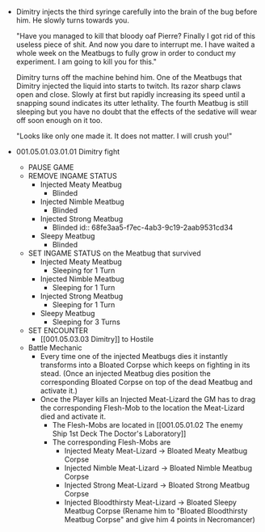 - Dimitry injects the third syringe carefully into the brain of the bug before him. He slowly turns towards you.
  
  "Have you managed to kill that bloody oaf Pierre? Finally I got rid of this useless piece of shit. And now you dare to interrupt me. I have waited a whole week on the Meatbugs to fully grow in order to conduct my experiment. I am going to kill you for this."
  
  Dimitry turns off the machine behind him. One of the Meatbugs that Dimitry injected the liquid into starts to twitch. Its razor sharp claws open and close. Slowly at first but rapidly increasing its speed until a snapping sound indicates its utter lethality. The fourth Meatbug is still sleeping but you have no doubt that the effects of the sedative will wear off soon enough on it too.
  
  "Looks like only one made it. It does not matter. I will crush you!"
- 001.05.01.03.01.01 Dimitry fight
	- PAUSE GAME
	- REMOVE INGAME STATUS
		- Injected Meaty Meatbug
			- Blinded
		- Injected Nimble Meatbug
			- Blinded
		- Injected Strong Meatbug
			- Blinded
			  id:: 68fe3aa5-f7ec-4ab3-9c19-2aab9531cd34
		- Sleepy Meatbug
			- Blinded
	- SET INGAME STATUS on the Meatbug that survived
		- Injected Meaty Meatbug
			- Sleeping for 1 Turn
		- Injected Nimble Meatbug
			- Sleeping for 1 Turn
		- Injected Strong Meatbug
			- Sleeping for 1 Turn
		- Sleepy Meatbug
			- Sleeping for 3 Turns
	- SET ENCOUNTER
		- [[001.05.03.03 Dimitry]] to Hostile
	- Battle Mechanic
		- Every time one of the injected Meatbugs dies it instantly transforms into a Bloated Corpse which keeps on fighting in its stead. (Once an injected Meatbug dies position the corresponding Bloated Corpse on top of the dead Meatbug and activate it.)
		- Once the Player kills an Injected Meat-Lizard the GM has to drag the corresponding Flesh-Mob to the location the Meat-Lizard died and activate it.
			- The Flesh-Mobs are located in [[001.05.01.02 The enemy Ship 1st Deck The Doctor's Laboratory]]
			- The corresponding Flesh-Mobs are
				- Injected Meaty Meat-Lizard -> Bloated Meaty Meatbug Corpse
				- Injected Nimble Meat-Lizard -> Bloated Nimble Meatbug Corpse
				- Injected Strong Meat-Lizard -> Bloated Strong Meatbug Corpse
				- Injected Bloodthirsty Meat-Lizard -> Bloated Sleepy Meatbug Corpse (Rename him to "Bloated Bloodthirsty Meatbug Corpse" and give him 4 points in Necromancer)